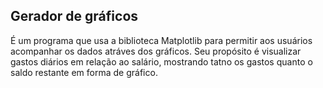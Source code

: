 ## Gerador de gráficos
É um programa que usa a biblioteca Matplotlib para permitir aos usuários acompanhar os dados atráves dos gráficos. Seu propósito é visualizar gastos diários em relação ao salário, mostrando tatno os gastos quanto o saldo restante em forma de gráfico.